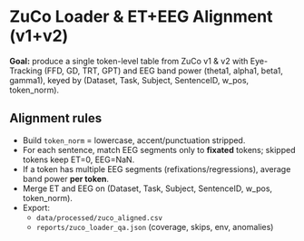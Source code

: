 # ZuCo Loader & ET+EEG Alignment (v1+v2)
**Goal:** produce a single token-level table from ZuCo v1 & v2 with Eye-Tracking (FFD, GD, TRT, GPT) and EEG band power (theta1, alpha1, beta1, gamma1), keyed by (Dataset, Task, Subject, SentenceID, w_pos, token_norm).

## Alignment rules
- Build `token_norm` = lowercase, accent/punctuation stripped.
- For each sentence, match EEG segments only to **fixated** tokens; skipped tokens keep ET=0, EEG=NaN.
- If a token has multiple EEG segments (refixations/regressions), average band power **per token**.
- Merge ET and EEG on (Dataset, Task, Subject, SentenceID, w_pos, token_norm).
- Export:
  - `data/processed/zuco_aligned.csv`
  - `reports/zuco_loader_qa.json` (coverage, skips, env, anomalies)

